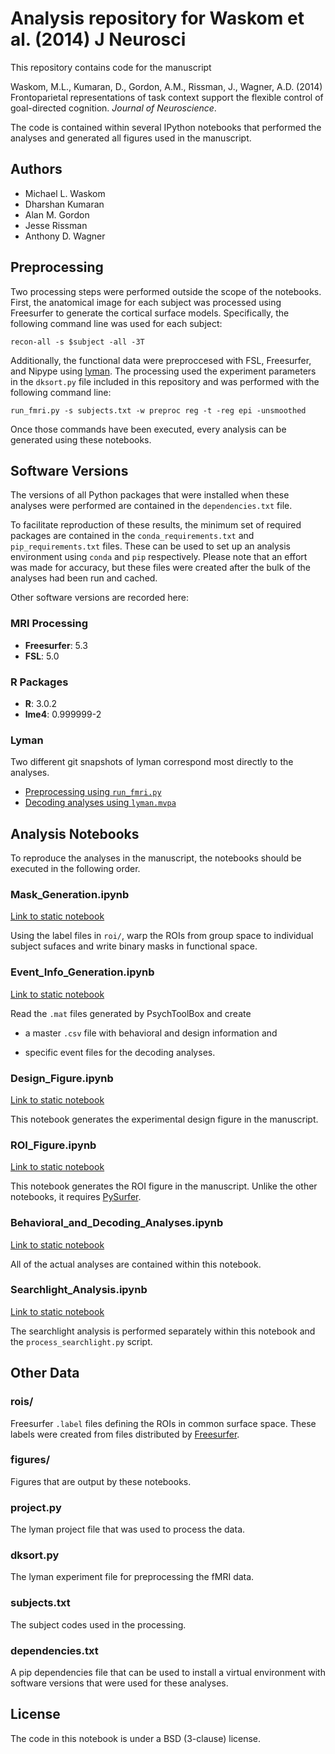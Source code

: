 # Analysis repository for Waskom et al. (2014) J Neurosci

This repository contains code for the manuscript

Waskom, M.L., Kumaran, D., Gordon, A.M., Rissman, J., Wagner, A.D. (2014) Frontoparietal representations of task context support the flexible control of goal-directed cognition. *Journal of Neuroscience*. 

The code is contained within several IPython notebooks that performed the analyses and generated all figures used in the manuscript.

Authors
-------

- Michael L. Waskom
- Dharshan Kumaran
- Alan M. Gordon
- Jesse Rissman
- Anthony D. Wagner

Preprocessing
-------------

Two processing steps were performed outside the scope of the notebooks. First,
the anatomical image for each subject was processed using Freesurfer to
generate the cortical surface models. Specifically, the following command line
was used for each subject:

    recon-all -s $subject -all -3T

Additionally, the functional data were preproccesed with FSL, Freesurfer, and
Nipype using [lyman](http://stanford.edu/~mwaskom/software/lyman). The
processing used the experiment parameters in the `dksort.py` file included in
this repository and was performed with the following command line:

    run_fmri.py -s subjects.txt -w preproc reg -t -reg epi -unsmoothed

Once those commands have been executed, every analysis can be generated using
these notebooks.

Software Versions
-----------------

The versions of all Python packages that were installed when these analyses
were performed are contained in the `dependencies.txt` file.

To facilitate reproduction of these results, the minimum set of required
packages are contained in the `conda_requirements.txt` and
`pip_requirements.txt` files. These can be used to set up an analysis
environment using `conda` and `pip` respectively. Please note that an effort
was made for accuracy, but these files were created after the bulk of the
analyses had been run and cached.

Other software versions are recorded here:

### MRI Processing

- **Freesurfer**: 5.3
- **FSL**: 5.0

### R Packages

- **R**: 3.0.2
- **lme4**: 0.999999-2

### Lyman

Two different git snapshots of lyman correspond most directly to the analyses.

- [Preprocessing using `run_fmri.py`](https://github.com/mwaskom/lyman/tree/d1c4604bbc7973550175a7eaf1885ebb45774082)
- [Decoding analyses using `lyman.mvpa`](https://github.com/mwaskom/lyman/tree/983c721824d31859383c3b5c5b64569af2f8130e)


Analysis Notebooks
------------------

To reproduce the analyses in the manuscript, the notebooks should be executed
in the following order.

### Mask_Generation.ipynb

[Link to static notebook](http://nbviewer.ipython.org/github/WagnerLabPapers/Waskom_JNeurosci_2014/blob/master/Mask_Generation.ipynb)

Using the label files in `roi/`, warp the ROIs from group space to individual
subject sufaces and write binary masks in functional space.

### Event_Info_Generation.ipynb

[Link to static notebook](http://nbviewer.ipython.org/github/WagnerLabPapers/Waskom_JNeurosci_2014/blob/master/Event_Info_Generation.ipynb)

Read the `.mat` files generated by PsychToolBox and create

- a master `.csv` file with behavioral and design information and

- specific event files for the decoding analyses.

### Design_Figure.ipynb

[Link to static notebook](http://nbviewer.ipython.org/github/WagnerLabPapers/Waskom_JNeurosci_2014/blob/master/Design_Figure.ipynb)

This notebook generates the experimental design figure in the manuscript.

### ROI_Figure.ipynb

[Link to static notebook](http://nbviewer.ipython.org/github/WagnerLabPapers/Waskom_JNeurosci_2014/blob/master/ROI_Figure.ipynb)

This notebook generates the ROI figure in the manuscript. Unlike the other
notebooks, it requires [PySurfer](http://pysurfer.github.io).

### Behavioral_and_Decoding_Analyses.ipynb

[Link to static notebook](http://nbviewer.ipython.org/github/WagnerLabPapers/Waskom_JNeurosci_2014/blob/master/Behavioral_and_Decoding_Analyses.ipynb)

All of the actual analyses are contained within this notebook.

### Searchlight_Analysis.ipynb

[Link to static notebook](http://nbviewer.ipython.org/github/WagnerLabPapers/Waskom_JNeurosci_2014/blob/master/Searchlight_Analysis.ipynb)

The searchlight analysis is performed separately within this notebook and the
`process_searchlight.py` script.

Other Data
----------

### rois/

Freesurfer `.label` files defining the ROIs in common surface space. These
labels were created from files distributed by
[Freesurfer](http://ftp.nmr.mgh.harvard.edu/fswiki/CorticalParcellation_Yeo2011).

### figures/

Figures that are output by these notebooks.

### project.py

The lyman project file that was used to process the data.

### dksort.py

The lyman experiment file for preprocessing the fMRI data.

### subjects.txt

The subject codes used in the processing.

### dependencies.txt

A pip dependencies file that can be used to install a virtual environment with
software versions that were used for these analyses.

License 
-------

The code in this notebook is under a BSD (3-clause) license.
